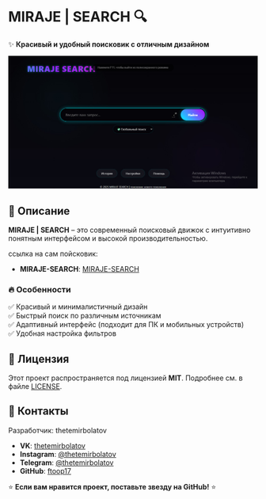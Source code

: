 # MIRAJE | SEARCH 🔍  

✨ **Красивый и удобный поисковик с отличным дизайном**  

![Miraje Search Preview](mirajesearch.png)  

## 📌 Описание  
**MIRAJE | SEARCH** – это современный поисковый движок с интуитивно понятным интерфейсом и высокой производительностью.  

ссылка на сам пойсковик:

- **MIRAJE-SEARCH**: [MIRAJE-SEARCH](https://thetemirbolatov18.pythonanywhere.com/)  

### 🔥 Особенности  
✅ Красивый и минималистичный дизайн  
✅ Быстрый поиск по различным источникам  
✅ Адаптивный интерфейс (подходит для ПК и мобильных устройств)  
✅ Удобная настройка фильтров  


## 📄 Лицензия  
Этот проект распространяется под лицензией **MIT**. Подробнее см. в файле [LICENSE](LICENSE).  

## 📱 Контакты  
Разработчик: thetemirbolatov
- **VK**: [thetemirbolatov](https://vk.com/thetemirbolatov)  
- **Instagram**: [@thetemirbolatov](https://instagram.com/thetemirbolatov)  
- **Telegram**: [@thetemirbolatov](https://t.me/thetemirbolatov)  
- **GitHub**: [ftoop17](https://github.com/ftoop17)  

⭐ **Если вам нравится проект, поставьте звезду на GitHub!** ⭐  
